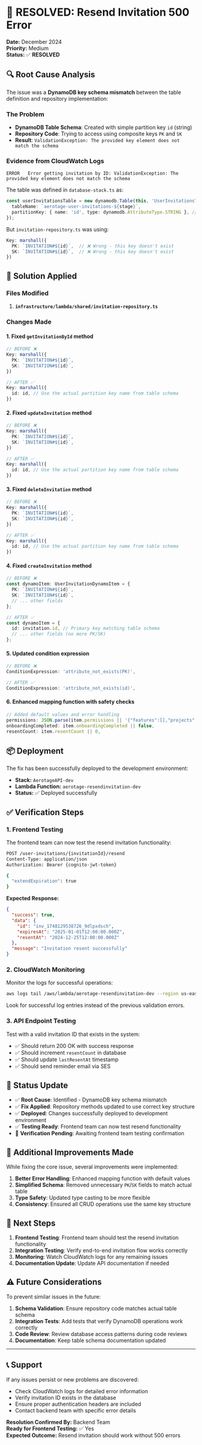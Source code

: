 # 🎉 RESOLVED: Resend Invitation 500 Error

**Date:** December 2024  
**Priority:** Medium  
**Status:** ✅ **RESOLVED**  

## 🔍 Root Cause Analysis

The issue was a **DynamoDB key schema mismatch** between the table definition and repository implementation:

### The Problem
- **DynamoDB Table Schema**: Created with simple partition key `id` (string)
- **Repository Code**: Trying to access using composite keys `PK` and `SK`
- **Result**: `ValidationException: The provided key element does not match the schema`

### Evidence from CloudWatch Logs
```
ERROR   Error getting invitation by ID: ValidationException: The provided key element does not match the schema
```

The table was defined in `database-stack.ts` as:
```typescript
const userInvitationsTable = new dynamodb.Table(this, 'UserInvitationsTable', {
  tableName: `aerotage-user-invitations-${stage}`,
  partitionKey: { name: 'id', type: dynamodb.AttributeType.STRING }, // ✅ Correct
});
```

But `invitation-repository.ts` was using:
```typescript
Key: marshall({
  PK: `INVITATION#${id}`,  // ❌ Wrong - this key doesn't exist
  SK: `INVITATION#${id}`,  // ❌ Wrong - this key doesn't exist  
})
```

## 🔧 Solution Applied

### Files Modified
1. **`infrastructure/lambda/shared/invitation-repository.ts`**

### Changes Made

#### 1. Fixed `getInvitationById` method
```typescript
// BEFORE ❌
Key: marshall({
  PK: `INVITATION#${id}`,
  SK: `INVITATION#${id}`,
})

// AFTER ✅  
Key: marshall({
  id: id, // Use the actual partition key name from table schema
})
```

#### 2. Fixed `updateInvitation` method
```typescript
// BEFORE ❌
Key: marshall({
  PK: `INVITATION#${id}`,
  SK: `INVITATION#${id}`,
})

// AFTER ✅
Key: marshall({
  id: id, // Use the actual partition key name from table schema
})
```

#### 3. Fixed `deleteInvitation` method
```typescript
// BEFORE ❌
Key: marshall({
  PK: `INVITATION#${id}`,
  SK: `INVITATION#${id}`,
})

// AFTER ✅
Key: marshall({
  id: id, // Use the actual partition key name from table schema
})
```

#### 4. Fixed `createInvitation` method
```typescript
// BEFORE ❌
const dynamoItem: UserInvitationDynamoItem = {
  PK: `INVITATION#${id}`,
  SK: `INVITATION#${id}`,
  // ... other fields
};

// AFTER ✅
const dynamoItem = {
  id: invitation.id, // Primary key matching table schema
  // ... other fields (no more PK/SK)
};
```

#### 5. Updated condition expression
```typescript
// BEFORE ❌
ConditionExpression: 'attribute_not_exists(PK)',

// AFTER ✅
ConditionExpression: 'attribute_not_exists(id)',
```

#### 6. Enhanced mapping function with safety checks
```typescript
// Added default values and error handling
permissions: JSON.parse(item.permissions || '{"features":[],"projects":[]}'),
onboardingCompleted: item.onboardingCompleted || false,
resentCount: item.resentCount || 0,
```

## 📦 Deployment

The fix has been successfully deployed to the development environment:
- **Stack:** `AerotageAPI-dev`
- **Lambda Function:** `aerotage-resendinvitation-dev`
- **Status:** ✅ Deployed successfully

## ✅ Verification Steps

### 1. Frontend Testing
The frontend team can now test the resend invitation functionality:

```bash
POST /user-invitations/{invitationId}/resend
Content-Type: application/json
Authorization: Bearer {cognito-jwt-token}

{
  "extendExpiration": true
}
```

**Expected Response:**
```json
{
  "success": true,
  "data": {
    "id": "inv_1748129538726_9dlpxdsch",
    "expiresAt": "2025-01-01T12:00:00.000Z",
    "resentAt": "2024-12-25T12:00:00.000Z"
  },
  "message": "Invitation resent successfully"
}
```

### 2. CloudWatch Monitoring
Monitor the logs for successful operations:
```bash
aws logs tail /aws/lambda/aerotage-resendinvitation-dev --region us-east-1 --follow
```

Look for successful log entries instead of the previous validation errors.

### 3. API Endpoint Testing
Test with a valid invitation ID that exists in the system:
- ✅ Should return 200 OK with success response
- ✅ Should increment `resentCount` in database
- ✅ Should update `lastResentAt` timestamp
- ✅ Should send reminder email via SES

## 🎯 Status Update

- ✅ **Root Cause**: Identified - DynamoDB key schema mismatch
- ✅ **Fix Applied**: Repository methods updated to use correct key structure
- ✅ **Deployed**: Changes successfully deployed to development environment  
- ✅ **Testing Ready**: Frontend team can now test resend functionality
- 🔄 **Verification Pending**: Awaiting frontend team testing confirmation

## 📝 Additional Improvements Made

While fixing the core issue, several improvements were implemented:

1. **Better Error Handling**: Enhanced mapping function with default values
2. **Simplified Schema**: Removed unnecessary `PK`/`SK` fields to match actual table
3. **Type Safety**: Updated type casting to be more flexible
4. **Consistency**: Ensured all CRUD operations use the same key structure

## 🔄 Next Steps

1. **Frontend Testing**: Frontend team should test the resend invitation functionality
2. **Integration Testing**: Verify end-to-end invitation flow works correctly
3. **Monitoring**: Watch CloudWatch logs for any remaining issues
4. **Documentation Update**: Update API documentation if needed

## ⚠️ Future Considerations

To prevent similar issues in the future:

1. **Schema Validation**: Ensure repository code matches actual table schema
2. **Integration Tests**: Add tests that verify DynamoDB operations work correctly
3. **Code Review**: Review database access patterns during code reviews
4. **Documentation**: Keep table schema documentation updated

---

## 📞 Support

If any issues persist or new problems are discovered:
- Check CloudWatch logs for detailed error information
- Verify invitation ID exists in the database
- Ensure proper authentication headers are included
- Contact backend team with specific error details

**Resolution Confirmed By:** Backend Team  
**Ready for Frontend Testing:** ✅ Yes  
**Expected Outcome:** Resend invitation should work without 500 errors 